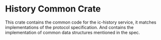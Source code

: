 # History Common Crate

This crate contains the common code for the ic-history service, it
matches implementations of the protocol specification. And contains
the implementation of common data structures mentioned in the spec.
